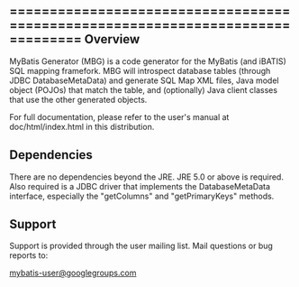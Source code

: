 ===============================================================================
Overview
--------
MyBatis Generator (MBG) is a code generator for the MyBatis (and iBATIS) SQL
mapping framefork.  MBG will introspect database tables (through JDBC
DatabaseMetaData) and generate SQL Map XML files, Java model object (POJOs)
that match the table, and (optionally) Java client classes that use the other
generated objects.

For full documentation, please refer to the user's manual at
doc/html/index.html in this distribution.

Dependencies
------------
There are no dependencies beyond the JRE.  JRE 5.0 or above is required.
Also required is a JDBC driver that implements the DatabaseMetaData interface,
especially the "getColumns" and "getPrimaryKeys" methods.

Support
-------
Support is provided through the user mailing list.  Mail
questions or bug reports to:

  mybatis-user@googlegroups.com

